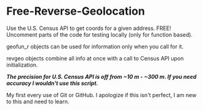 # Free-Reverse-Geolocation
Use the U.S. Census API to get coords for a given address. FREE!
Uncomment parts of the code for testing locally (only for function based).

geofun_r objects can be used for information only when you call for it.

revgeo objects combine all info at once with a call to Census API upon initialization.

***The precision for U.S. Census API is off from ~10 m - ~300 m. If you need accuracy I wouldn't use this script.***

My first every use of Git or GitHub. I apologize if this isn't perfect, I am new to this and need to learn.
